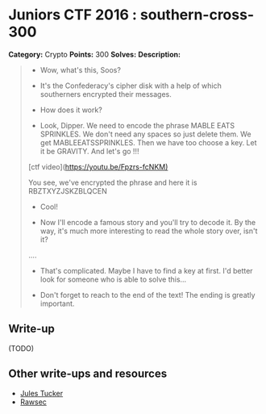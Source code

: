 # Juniors CTF 2016 : southern-cross-300

**Category:** Crypto
**Points:** 300
**Solves:**
**Description:**

> - Wow, what's this, Soos?
>
>
> - It's the Confederacy's cipher disk with a help of which southerners encrypted their messages.
>
> - How does it work?
>
> - Look, Dipper. We need to encode the phrase MABLE EATS SPRINKLES. We don't need any spaces so just delete them. We get MABLEEATSSPRINKLES. Then we have too choose a key. Let it be GRAVITY. And let's go !!!
>
>
> [ctf video](<https://youtu.be/Fpzrs-fcNKM)>
>
>
> You see, we've encrypted the phrase and here it is RBZTXYZJSKZBLQCEN
>
> - Cool!
>
> - Now I'll encode a famous story and you'll try to decode it. By the way, it's much more interesting to read the whole story over, isn't it?
>
> ....
>
> - That's complicated. Maybe I have to find a key at first. I'd better look for someone who is able to solve this...
>
> - Don't forget to reach to the end of the text! The ending is greatly important.

## Write-up

(TODO)

## Other write-ups and resources

* [Jules Tucker](https://github.com/JulesDT/ctfWriteUps/tree/master/Junior%20CTF%202016/Southern%20Cross%20-%20Crypto%20-%20300)
* [Rawsec](http://rawsec.ml/en/JuniorCTF-2016-crypto-southern-cross/)
